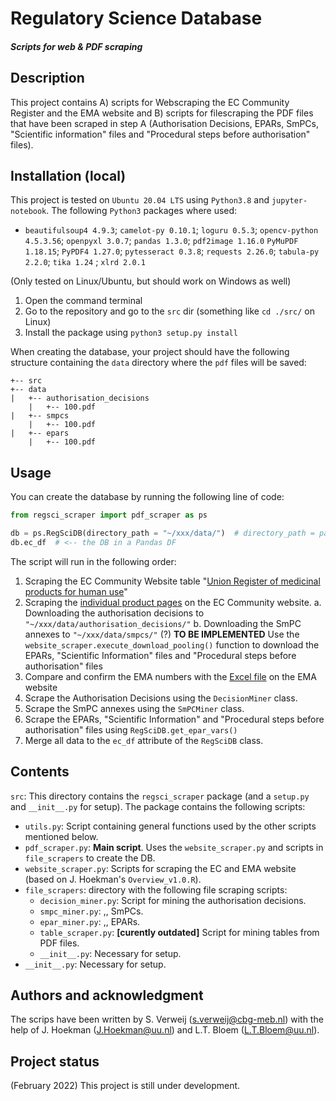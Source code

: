 # Regulatory Science Database
#### *Scripts for web & PDF scraping* 

## Description
This project contains A) scripts for Webscraping the EC Community Register and the EMA website and B) scripts for filescraping the PDF files that have been scraped in step A (Authorisation Decisions, EPARs, SmPCs, "Scientific information" files and "Procedural steps before authorisation" files).

## Installation (local)
This project is tested on `Ubuntu 20.04 LTS` using `Python3.8` and `jupyter-notebook`. The following `Python3` packages where used:

- `beautifulsoup4 4.9.3`; `camelot-py 0.10.1`; `loguru 0.5.3`; `opencv-python 4.5.3.56`; `openpyxl 3.0.7`; 
`pandas 1.3.0`; `pdf2image 1.16.0` `PyMuPDF 1.18.15`; `PyPDF4 1.27.0`; `pytesseract 0.3.8`; `requests 2.26.0`; `tabula-py 2.2.0`;
`tika 1.24` ; `xlrd 2.0.1` 

(Only tested on Linux/Ubuntu, but should work on Windows as well)
1. Open the command terminal 
2. Go to the repository and go to the `src` dir (something like `cd ./src/` on Linux)
3. Install the package using `python3 setup.py install`

When creating the database, your project should have the following structure containing the `data` directory where the `pdf` files will be saved:
```
+-- src
+-- data
|   +-- authorisation_decisions
    |   +-- 100.pdf
|   +-- smpcs
    |   +-- 100.pdf
|   +-- epars
    |   +-- 100.pdf
```

## Usage
You can create the database by running the following line of code:
```python
from regsci_scraper import pdf_scraper as ps

db = ps.RegSciDB(directory_path = "~/xxx/data/")  # directory_path = path to the map containing all the PDF files as has been mentioned above
db.ec_df  # <-- the DB in a Pandas DF
```

The script will run in the following order:
1. Scraping the EC Community Website table "[Union Register of medicinal products for human use](https://ec.europa.eu/health/documents/community-register/html/)"
2. Scraping the [individual product pages](https://ec.europa.eu/health/documents/community-register/html/h1539.htm) on the EC Community website.
  a. Downloading the authorisation decisions to `"~/xxx/data/authorisation_decisions/"`
  b. Downloading the SmPC annexes to `"~/xxx/data/smpcs/"`
(?) __TO BE IMPLEMENTED__ Use the `website_scraper.execute_download_pooling()` function to download the EPARs, "Scientific Information" files and "Procedural steps before authorisation" files   
3. Compare and confirm the EMA numbers with the [Excel file](https://www.ema.europa.eu/sites/default/files/Medicines_output_european_public_assessment_reports.xlsx) on the EMA website
4. Scrape the Authorisation Decisions using the `DecisionMiner` class.
5. Scrape the SmPC annexes using the `SmPCMiner` class.
6. Scrape the EPARs, "Scientific Information" and "Procedural steps before authorisation" files using `RegSciDB.get_epar_vars()`
7. Merge all data to the `ec_df` attribute of the `RegSciDB` class.

## Contents
`src`: This directory contains the `regsci_scraper` package (and a `setup.py` and `__init__.py` for setup). 
The package contains the following scripts:
- `utils.py`: Script containing general functions used by the other scripts mentioned below.
- `pdf_scraper.py`: __Main script__. Uses the `website_scraper.py` and scripts in `file_scrapers` to create the DB.
- `website_scraper.py`: Scripts for scraping the EC and EMA website (based on J. Hoekman's `Overview_v1.0.R`).
- `file_scrapers`: directory with the following file scraping scripts:
  - `decision_miner.py`: Script for mining the authorisation decisions.
  - `smpc_miner.py`: ,, SmPCs.
  - `epar_miner.py`: ,, EPARs.
  - `table_scraper.py`: __[curently outdated]__ Script for mining tables from PDF files.
  - `__init__.py`: Necessary for setup.
- `__init__.py`: Necessary for setup.

## Authors and acknowledgment
The scrips have been written by S. Verweij ([s.verweij@cbg-meb.nl](mailto:s.verweij@cbg-meb.nl)) with the help of J. Hoekman ([J.Hoekman@uu.nl](mailto:J.Hoekman@uu.nl)) and L.T. Bloem ([L.T.Bloem@uu.nl](mailto:L.T.Bloem@uu.nl)).

## Project status
(February 2022) This project is still under development.
